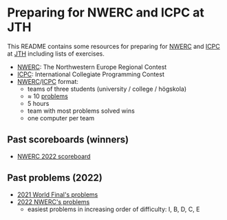 Preparing for NWERC and ICPC at JTH
===================================

This README contains some resources
for preparing for [NWERC] and [ICPC] at [JTH]
including lists of exercises.

* [NWERC]: The Northwestern Europe Regional Contest
* [ICPC]: International Collegiate Programming Contest
* [NWERC]/[ICPC] format:
	- teams of three students (university / college / högskola)
	- ≈ 10 [problems]
	- 5 hours
	- team with most problems solved wins
	- one computer per team



## Past scoreboards (winners)

* [NWERC 2022 scoreboard](https://2022.nwerc.eu/main/scoreboard/)


## Past problems (2022)

* [2021 World Final's problems](https://icpc.global/worldfinals/problems/icpc2021.pdf)
* [2022 NWERC's problems](https://2022.nwerc.eu/main/problem-set.pdf)
	- easiest problems in increasing order of difficulty: I, B, D, C, E


[NWERC]: https://nwerc.eu/
[ICPC]: https://icpc.global/
[JTH]: https://ju.se/om-oss/tekniska-hogskolan.html
[problems]: https://2022.nwerc.eu/main/problem-set.pdf
